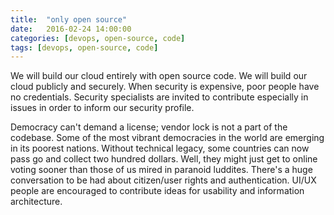 ```yaml
---
title:  "only open source"
date:   2016-02-24 14:00:00
categories: [devops, open-source, code]
tags: [devops, open-source, code]
---
```


We will build our cloud entirely with open source code. We will build our cloud publicly and securely. When security is expensive, poor people have no credentials. Security specialists are invited to contribute especially in issues in order to inform our security profile. 

Democracy can't demand a license; vendor lock is not a part of the codebase. Some of the most vibrant democracies in the world are emerging in its poorest nations. Without technical legacy, some countries can now pass go and collect two hundred dollars. Well, they might just get to online voting sooner than those of us mired in paranoid luddites. There's a huge conversation to be had about citizen/user rights and authentication. UI/UX people are encouraged to contribute ideas for usability and information architecture.  
